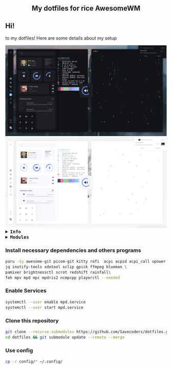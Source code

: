 
<h2 align="center" style="font-weight: bold">My dotfiles for rice AwesomeWM</h2>

## __Hi!__


to my dotfiles!
Here are some details about my setup

<!-- Dark theme -->
<div align="center">
   <a href="#--------">
      <img src="assets/rice_dark.png" alt="Rice dark theme Preview">
   </a>
</div>

<!-- light theme -->
<div align="center">
   <a href="#--------">
      <img src="assets/rice_light.png" alt="Rice dark theme Preview">
   </a>
</div>


<!-- information about -->
<details close>
    <summary>
        <samp><b>Info</b></samp>
    </summary>

<br>

* **Fonts and icons**
    * as for fonts, the setup uses 4 fonts in total
        - *[SF Pro Display](https://github.com/sahibjotsagguSan-Francisco-Pro-Fonts)* - my main ui font
        - *[Font Awesome 5 Free](https://fontawesome.com/icons)* - for icons the weather
        - *[JetBrainsMono NF](https://www.jetbrains.com/es-es/lp/mono/)* - icons of signals
        - *[Cascadia Code](https://github.com/microsoft/cascadia-code)* - Editor/terminal
    * in the tag config, using images for icons, the images They're in `awesome/icons/tag/`


<br>

* **custom theme?**
    * for dark, edit `theme/dark/dark.lua`
    * for light, edit `theme/light/light.lua`
    * agg display theme selection `theme/selection_theme.lua`

<br>

* **wallpapers and profile**
    * by default wallpapers are found by theme
        - example: `theme.wallpaper = gfs.get_configuration_dir() .. "wallpapers/hands.jpg"`
        - in wallpapers folder add new wallpapers  `awesome/wallpapers`
        - replace existing wallpapers with new ones in: `"wallpapers/new_walpapers.jpg"`
<br>

</details>

<details close>
    <summary>
        <samp><b>Modules</b></samp>
    </summary>

<br>
    
* **[Bling](https://blingcorp.github.io/bling/)**

    * use in Playerctl widget, layout
* **[Rubato](https://github.com/andOrlando/rubato)**

    * Create animation for aweosmeWM


* **[Better resize](https://github.com/JavaCafe01/dotfiles/blob/master/config/awesome/module/better-resize.lua)**

    * An improved method of resizing clients in the tiled layout, and maded by [javacafe01](https://github.com/JavaCafe01)


</details>

<h3>Install necessary dependencies and others programs</h3>

   ```sh
   paru -Sy awesome-git picom-git kitty rofi  acpi acpid acpi_call upower \
   jq inotify-tools xdotool xclip gpick ffmpeg blueman \
   pamixer brightnessctl scrot redshift rainfall\
   feh mpv mpd mpc mpdris2 ncmpcpp playerctl --needed 
   ```

<h3>Enable Services</h3>

   ```sh
   systemctl --user enable mpd.service
   systemctl --user start mpd.service
   ```

<h3>Clone this repository</h3>

   ```sh
   git clone --recurse-submodules https://github.com/Savecoders/dotfiles.git
   cd dotfiles && git submodule update --remote --merge
   ```

<h3> Use config</h3>

   ```sh
   cp -r config/* ~/.config/
   ```